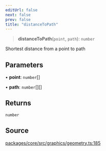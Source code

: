 ```yaml
---
editUrl: false
next: false
prev: false
title: "distanceToPath"
---
```


> **distanceToPath**(`point`, `path`): `number`

Shortest distance from a point to path

## Parameters

• **point**: `number`[]

• **path**: `number`[][]

## Returns

`number`

## Source

[packages/core/src/graphics/geometry.ts:185](https://github.com/dgmjs/dgmjs/blob/main/packages/core/src/graphics/geometry.ts#L185)

